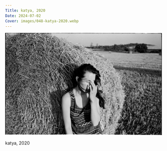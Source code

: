 ```yaml
---
Title: katya, 2020
Date: 2024-07-02
Cover: images/048-katya-2020.webp
---
```


![katya, 2020](images/048-katya-2020@2x.webp)

katya, 2020
